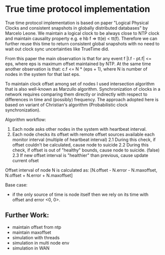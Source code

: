 # True time protocol implementation

True time protocol implementation is based on paper "Logical Physical Clocks
and consistent snapshots in globally distributed databases" by Marcelo Leone.
We maintain a logical clock to be always close to NTP clock and maintain
causality property e.g. e hb f => tt(e) < tt(f). Therefore we can further
reuse this time to return consistent global snapshots with no need to wait out
clock sync uncertainties like TrueTime did.

From this paper the main observation is that for any event f
|l.f - pt.f| <= eps, where eps is maximum offset maintained by NTP. At the same
time another observation is that: c.f <= N * (eps + 1), where N is number of nodes in the system for that last eps.

To maintain clock offset among set of nodes I used intersection algorithm that is also well-known as Marzullo algorithm. Synchronization of clocks in a network requires comparing them directly or indirectly with respect to differences in time and (possibly) frequency. The approach adopted here is based on variant of Christian's algorithm (Probabilistic clock synchronization).

Algorithm workflow:
1. Each node asks other nodes in the system with heartbeat interval.
2. Each node checks its offset with remote offset sources available each monitor interval (multiple of heartbeat interval)
2.1 During this check, if offset couldn't be calculated, cause node to suicide
2.2 During this check, if offset is out of "healthy" bounds, cause node to suicide. (false)
2.3 If new offset interval is "healthier" than previous, cause update current ofset

Offset interval of node N is calculated as:
[N.offset - N.error - N.maxoffset, N.offset + N.error + N.maxoffset]

Base case:
- if the only source of time is node itself then we rely on its time with offset and error <0, 0>.



Further Work:
-------------

- maintain offset from ntp
- maintain maxoffset
- simulation with threads
- simulation in multi node env
- simulation in WAN
